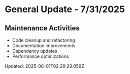 # General Update - 7/31/2025

## Maintenance Activities

- Code cleanup and refactoring
- Documentation improvements
- Dependency updates
- Performance optimizations

Updated: 2025-08-01T02:29:29.059Z
